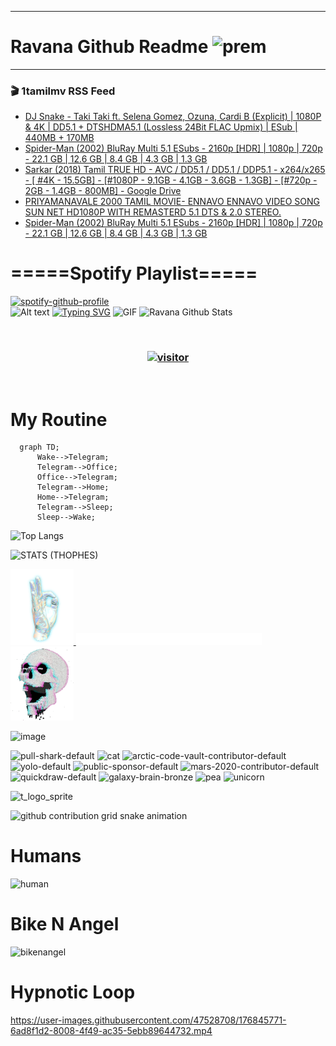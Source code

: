 ***
# Ravana Github Readme <img width="30" alt="prem" src="https://user-images.githubusercontent.com/47528708/184485159-eb187755-3860-4024-84e0-36e3194f9dac.gif">
***

### 🎬 1tamilmv RSS Feed

<!-- BLOG-POST-LIST:START -->
- [DJ Snake - Taki Taki ft. Selena Gomez, Ozuna, Cardi B &lpar;Explicit&rpar; | 1080P &amp; 4K | DD5.1 + DTSHDMA5.1 &lpar;Lossless 24Bit FLAC Upmix&rpar; | ESub | 440MB + 170MB](https://www.1tamilmv.team/index.php?/forums/topic/167663-dj-snake-taki-taki-ft-selena-gomez-ozuna-cardi-b-explicit-1080p-4k-dd51-dtshdma51-lossless-24bit-flac-upmix-esub-440mb-170mb/&do=findComment&comment=333862)
- [Spider-Man &lpar;2002&rpar; BluRay Multi 5.1 ESubs - 2160p [HDR] | 1080p | 720p - 22.1 GB | 12.6 GB | 8.4 GB | 4.3 GB | 1.3 GB](https://www.1tamilmv.team/index.php?/forums/topic/167660-spider-man-2002-bluray-multi-51-esubs-2160p-hdr-1080p-720p-221-gb-126-gb-84-gb-43-gb-13-gb/&do=findComment&comment=333861)
- [Sarkar &lpar;2018&rpar; Tamil TRUE HD - AVC / DD5.1 / DD5.1 / DDP5.1  - x264/x265 - [ #4K - 15.5GB] - [#1080P - 9.1GB - 4.1GB - 3.6GB - 1.3GB] - [#720p - 2GB - 1.4GB - 800MB] - Google Drive](https://www.1tamilmv.team/index.php?/forums/topic/167662-sarkar-2018-tamil-true-hd-avc-dd51-dd51-ddp51-x264x265-4k-155gb-1080p-91gb-41gb-36gb-13gb-720p-2gb-14gb-800mb-google-drive/&do=findComment&comment=333860)
- [PRIYAMANAVALE 2000 TAMIL MOVIE- ENNAVO ENNAVO VIDEO SONG SUN NET HD1080P WITH REMASTERD 5.1 DTS &amp; 2.0 STEREO.](https://www.1tamilmv.team/index.php?/forums/topic/167661-priyamanavale-2000-tamil-movie-ennavo-ennavo-video-song-sun-net-hd1080p-with-remasterd-51-dts-20-stereo/&do=findComment&comment=333859)
- [Spider-Man &lpar;2002&rpar; BluRay Multi 5.1 ESubs - 2160p [HDR] | 1080p | 720p - 22.1 GB | 12.6 GB | 8.4 GB | 4.3 GB | 1.3 GB](https://www.1tamilmv.team/index.php?/forums/topic/167660-spider-man-2002-bluray-multi-51-esubs-2160p-hdr-1080p-720p-221-gb-126-gb-84-gb-43-gb-13-gb/&do=findComment&comment=333858)
<!-- BLOG-POST-LIST:END -->

# =====Spotify Playlist=====
[![spotify-github-profile](https://spotify-github-profile.vercel.app/api/view?uid=31rfzgmuvvewegdlxvlev4ynz4vu&cover_image=true&theme=default&bar_color=53b14f&bar_color_cover=true)](https://ravana69.github.io/rss)
</br>
![Alt text](https://spotify-recently-played-readme.vercel.app/api?user=31rfzgmuvvewegdlxvlev4ynz4vu)
[![Typing SVG](https://readme-typing-svg.herokuapp.com?color=%2336BCF7&center=true&vCenter=true&multiline=true&height=81&lines=I+AM+RAVANA;CONTACT+ME+ON+TELEGRAM%3A+%40R4V4N4)](https://git.io/typing-svg)
<img align="centre" height="400px" width="490px" alt="GIF" src="https://github.com/ravana69/ravana69/blob/master/rvm.gif" />
![Ravana Github Stats](https://github-readme-stats.vercel.app/api?username=ravana69&&show_icons=true&theme=radical)

<br />
<h3 align="center"> <a href="https://t.me/r4v4n4"><img src="https://profile-counter.glitch.me/ravana69/count.svg" alt="visitor" width="600"></a> </h3>
</br>

<H1>My Routine</H1>

```mermaid
  graph TD;
      Wake-->Telegram;
      Telegram-->Office;
      Office-->Telegram;
      Telegram-->Home;
      Home-->Telegram;
      Telegram-->Sleep;
      Sleep-->Wake;
```
![Top Langs](https://github-readme-stats.vercel.app/api/top-langs/?username=ravana69&&show_icons=true&theme=radical)

![STATS (THOPHES)](https://github-profile-trophy.vercel.app/?username=ravana69&theme=gruvbox&margin-w=10&margin-h=15&column=8)
<br />
<p align="left">
    <a href="#">
        <img width="20%" src="./assets/images/hand.gif" alt="" />
    </a>
    <a href="#">
        <img width="59%" src="./assets/images/spacer.png" alt="" >
    </a>
    <a href="#">
        <img width="20%" src="./assets/images/skull.gif" alt="" />
    </a>
</p>


![image](https://user-images.githubusercontent.com/47528708/175298537-0623dc00-7b1a-4ec1-b5b1-71768763a234.png)

<img width="148" alt="pull-shark-default" src="https://user-images.githubusercontent.com/47528708/176419715-70981865-4dc6-489a-8a1a-06842db67b15.gif"> <img width="148" alt="cat" src="https://user-images.githubusercontent.com/47528708/179149594-60701d0e-e626-415f-9958-80736351eadd.gif"> <img width="148" alt="arctic-code-vault-contributor-default" src="https://user-images.githubusercontent.com/47528708/175267501-e1fbbb8f-c2b2-4882-b865-2ac4debef26c.png"> <img width="148" alt="yolo-default" src="https://user-images.githubusercontent.com/47528708/175267654-281a1880-1129-4b7b-bf2f-de5dd2bc5afa.png"> <img width="148" alt="public-sponsor-default" src="https://user-images.githubusercontent.com/47528708/175268448-2e78cc75-fb25-4d76-bd22-7df520446b45.png"> <img width="148" alt="mars-2020-contributor-default" src="https://user-images.githubusercontent.com/47528708/175268475-de6d987a-3be9-4353-86a5-23b422559355.png"> <img width="148" alt="quickdraw-default" src="https://user-images.githubusercontent.com/47528708/179148665-33e7c2c8-5d95-413e-8b25-6862820a5fe7.png"> <img width="148" alt="galaxy-brain-bronze" src="https://user-images.githubusercontent.com/47528708/176419717-e2fdca8b-0fdc-47dd-9511-a7ff52178a33.gif"> <img width="148" alt="pea" src="https://user-images.githubusercontent.com/47528708/179149608-800ce6e1-7d24-4bfe-8e84-5628e6d5497d.gif"> <img width="148" alt="unicorn" src="https://user-images.githubusercontent.com/2644614/181385133-df3a04ac-af3f-4c11-bd61-5e1ec80c601b.png">

![t_logo_sprite](https://user-images.githubusercontent.com/47528708/175293007-21ff1792-1fca-4be3-bcae-12fdc3aa414f.svg)

![github contribution grid snake animation](https://raw.githubusercontent.com/ravana69/ravana69/output/github-contribution-grid-snake-dark.svg#gh-dark-mode-only)

# Humans
<img width="170" alt="human" src="https://user-images.githubusercontent.com/47528708/176413829-c142d478-1c96-4c3c-a2a4-2dd35374c335.gif">

# Bike N Angel
<img width="170" alt="bikenangel" src="https://user-images.githubusercontent.com/47528708/176616968-3a44f91e-8016-477c-9bb5-c4689a1adbee.gif">

# Hypnotic Loop

https://user-images.githubusercontent.com/47528708/176845771-6ad8f1d2-8008-4f49-ac35-5ebb89644732.mp4

